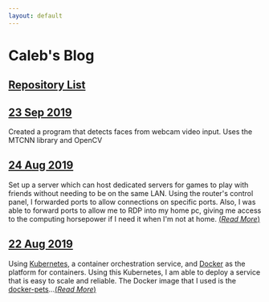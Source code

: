 ```yaml
---
layout: default
---
```


# Caleb's Blog

## [Repository List](./repo-list.html)

## [23 Sep 2019](./blogs/23092019.html)

Created a program that detects faces from webcam video input. Uses the MTCNN library and OpenCV

## [24 Aug 2019](./blogs/24082019.html)

Set up a server which can host dedicated servers for games to play with friends without needing to be on the same LAN. Using the router's control panel, I forwarded ports to allow connections on specific ports. Also, I was able to forward ports to allow me to RDP into my home pc, giving me access to the computing horsepower if I need it when I'm not at home. [(_Read More_)](./blogs/24082019)

## [22 Aug 2019](./blogs/22082019.html)

Using [Kubernetes](https://kubernetes.io/), a container orchestration service, and [Docker](https://www.docker.com/) as the platform for containers. Using this Kubernetes, I am able to deploy a service that is easy to scale and reliable. The Docker image that I used is the [docker-pets](https://github.com/dockersamples/docker-pets)...[(_Read More_)](./blogs/22082019)
